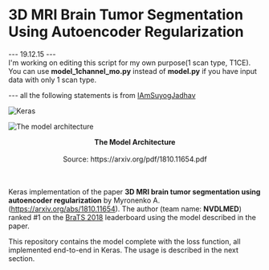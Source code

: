 # 3D MRI Brain Tumor Segmentation Using Autoencoder Regularization

--- 19.12.15 --- <br>
I'm working on editing this script for my own purpose(1 scan type, T1CE).
You can use **model_1channel_mo.py** instead of **model.py** if you have input data with only 1 scan type.

--- all the following statements is from [IAmSuyogJadhav](https://github.com/IAmSuyogJadhav/3d-mri-brain-tumor-segmentation-using-autoencoder-regularization) 

![Keras](https://img.shields.io/badge/Implemented%20in-Keras-red.svg)

![The model architecture](https://www.suyogjadhav.com/images/misc/brats2018_sota_model.png)
<center><b>The Model Architecture</b></center><br /><center>Source: https://arxiv.org/pdf/1810.11654.pdf</center>
<br /><br />

Keras implementation of the paper <b>3D MRI brain tumor segmentation using autoencoder regularization</b> by Myronenko A. (https://arxiv.org/abs/1810.11654). The author (team name: <b>NVDLMED</b>) ranked #1 on the <a href="https://www.med.upenn.edu/sbia/brats2018/" target="_blank">BraTS 2018</a> leaderboard using the model described in the paper.

This repository contains the model complete with the loss function, all implemented end-to-end in Keras. The usage is described in the next section.


